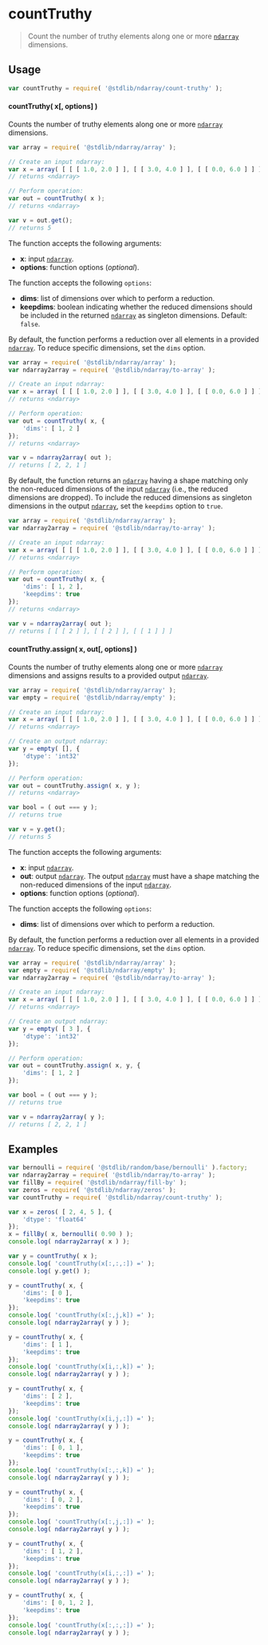 <!--

@license Apache-2.0

Copyright (c) 2025 The Stdlib Authors.

Licensed under the Apache License, Version 2.0 (the "License");
you may not use this file except in compliance with the License.
You may obtain a copy of the License at

   http://www.apache.org/licenses/LICENSE-2.0

Unless required by applicable law or agreed to in writing, software
distributed under the License is distributed on an "AS IS" BASIS,
WITHOUT WARRANTIES OR CONDITIONS OF ANY KIND, either express or implied.
See the License for the specific language governing permissions and
limitations under the License.

-->

# countTruthy

> Count the number of truthy elements along one or more [`ndarray`][@stdlib/ndarray/ctor] dimensions.

<section class="intro">

</section>

<!-- /.intro -->

<section class="usage">

## Usage

```javascript
var countTruthy = require( '@stdlib/ndarray/count-truthy' );
```

#### countTruthy( x\[, options] )

Counts the number of truthy elements along one or more [`ndarray`][@stdlib/ndarray/ctor] dimensions.

```javascript
var array = require( '@stdlib/ndarray/array' );

// Create an input ndarray:
var x = array( [ [ [ 1.0, 2.0 ] ], [ [ 3.0, 4.0 ] ], [ [ 0.0, 6.0 ] ] ] );
// returns <ndarray>

// Perform operation:
var out = countTruthy( x );
// returns <ndarray>

var v = out.get();
// returns 5
```

The function accepts the following arguments:

-   **x**: input [`ndarray`][@stdlib/ndarray/ctor].
-   **options**: function options (_optional_).

The function accepts the following `options`:

-   **dims**: list of dimensions over which to perform a reduction.
-   **keepdims**: boolean indicating whether the reduced dimensions should be included in the returned [`ndarray`][@stdlib/ndarray/ctor] as singleton dimensions. Default: `false`.

By default, the function performs a reduction over all elements in a provided [`ndarray`][@stdlib/ndarray/ctor]. To reduce specific dimensions, set the `dims` option.

```javascript
var array = require( '@stdlib/ndarray/array' );
var ndarray2array = require( '@stdlib/ndarray/to-array' );

// Create an input ndarray:
var x = array( [ [ [ 1.0, 2.0 ] ], [ [ 3.0, 4.0 ] ], [ [ 0.0, 6.0 ] ] ] );
// returns <ndarray>

// Perform operation:
var out = countTruthy( x, {
    'dims': [ 1, 2 ]
});
// returns <ndarray>

var v = ndarray2array( out );
// returns [ 2, 2, 1 ]
```

By default, the function returns an [`ndarray`][@stdlib/ndarray/ctor] having a shape matching only the non-reduced dimensions of the input [`ndarray`][@stdlib/ndarray/ctor] (i.e., the reduced dimensions are dropped). To include the reduced dimensions as singleton dimensions in the output [`ndarray`][@stdlib/ndarray/ctor], set the `keepdims` option to `true`.

```javascript
var array = require( '@stdlib/ndarray/array' );
var ndarray2array = require( '@stdlib/ndarray/to-array' );

// Create an input ndarray:
var x = array( [ [ [ 1.0, 2.0 ] ], [ [ 3.0, 4.0 ] ], [ [ 0.0, 6.0 ] ] ] );
// returns <ndarray>

// Perform operation:
var out = countTruthy( x, {
    'dims': [ 1, 2 ],
    'keepdims': true
});
// returns <ndarray>

var v = ndarray2array( out );
// returns [ [ [ 2 ] ], [ [ 2 ] ], [ [ 1 ] ] ]
```

#### countTruthy.assign( x, out\[, options] )

Counts the number of truthy elements along one or more [`ndarray`][@stdlib/ndarray/ctor] dimensions and assigns results to a provided output [`ndarray`][@stdlib/ndarray/ctor].

```javascript
var array = require( '@stdlib/ndarray/array' );
var empty = require( '@stdlib/ndarray/empty' );

// Create an input ndarray:
var x = array( [ [ [ 1.0, 2.0 ] ], [ [ 3.0, 4.0 ] ], [ [ 0.0, 6.0 ] ] ] );
// returns <ndarray>

// Create an output ndarray:
var y = empty( [], {
    'dtype': 'int32'
});

// Perform operation:
var out = countTruthy.assign( x, y );
// returns <ndarray>

var bool = ( out === y );
// returns true

var v = y.get();
// returns 5
```

The function accepts the following arguments:

-   **x**: input [`ndarray`][@stdlib/ndarray/ctor].
-   **out**: output [`ndarray`][@stdlib/ndarray/ctor]. The output [`ndarray`][@stdlib/ndarray/ctor] must have a shape matching the non-reduced dimensions of the input [`ndarray`][@stdlib/ndarray/ctor].
-   **options**: function options (_optional_).

The function accepts the following `options`:

-   **dims**: list of dimensions over which to perform a reduction.

By default, the function performs a reduction over all elements in a provided [`ndarray`][@stdlib/ndarray/ctor]. To reduce specific dimensions, set the `dims` option.

```javascript
var array = require( '@stdlib/ndarray/array' );
var empty = require( '@stdlib/ndarray/empty' );
var ndarray2array = require( '@stdlib/ndarray/to-array' );

// Create an input ndarray:
var x = array( [ [ [ 1.0, 2.0 ] ], [ [ 3.0, 4.0 ] ], [ [ 0.0, 6.0 ] ] ] );
// returns <ndarray>

// Create an output ndarray:
var y = empty( [ 3 ], {
    'dtype': 'int32'
});

// Perform operation:
var out = countTruthy.assign( x, y, {
    'dims': [ 1, 2 ]
});

var bool = ( out === y );
// returns true

var v = ndarray2array( y );
// returns [ 2, 2, 1 ]
```

</section>

<!-- /.usage -->

<section class="notes">

</section>

<!-- /.notes -->

<section class="examples">

## Examples

<!-- eslint no-undef: "error" -->

```javascript
var bernoulli = require( '@stdlib/random/base/bernoulli' ).factory;
var ndarray2array = require( '@stdlib/ndarray/to-array' );
var fillBy = require( '@stdlib/ndarray/fill-by' );
var zeros = require( '@stdlib/ndarray/zeros' );
var countTruthy = require( '@stdlib/ndarray/count-truthy' );

var x = zeros( [ 2, 4, 5 ], {
    'dtype': 'float64'
});
x = fillBy( x, bernoulli( 0.90 ) );
console.log( ndarray2array( x ) );

var y = countTruthy( x );
console.log( 'countTruthy(x[:,:,:]) =' );
console.log( y.get() );

y = countTruthy( x, {
    'dims': [ 0 ],
    'keepdims': true
});
console.log( 'countTruthy(x[:,j,k]) =' );
console.log( ndarray2array( y ) );

y = countTruthy( x, {
    'dims': [ 1 ],
    'keepdims': true
});
console.log( 'countTruthy(x[i,:,k]) =' );
console.log( ndarray2array( y ) );

y = countTruthy( x, {
    'dims': [ 2 ],
    'keepdims': true
});
console.log( 'countTruthy(x[i,j,:]) =' );
console.log( ndarray2array( y ) );

y = countTruthy( x, {
    'dims': [ 0, 1 ],
    'keepdims': true
});
console.log( 'countTruthy(x[:,:,k]) =' );
console.log( ndarray2array( y ) );

y = countTruthy( x, {
    'dims': [ 0, 2 ],
    'keepdims': true
});
console.log( 'countTruthy(x[:,j,:]) =' );
console.log( ndarray2array( y ) );

y = countTruthy( x, {
    'dims': [ 1, 2 ],
    'keepdims': true
});
console.log( 'countTruthy(x[i,:,:]) =' );
console.log( ndarray2array( y ) );

y = countTruthy( x, {
    'dims': [ 0, 1, 2 ],
    'keepdims': true
});
console.log( 'countTruthy(x[:,:,:]) =' );
console.log( ndarray2array( y ) );
```

</section>

<!-- /.examples -->

<!-- Section for related `stdlib` packages. Do not manually edit this section, as it is automatically populated. -->

<section class="related">

</section>

<!-- /.related -->

<section class="links">

[@stdlib/ndarray/ctor]: https://github.com/stdlib-js/stdlib/tree/develop/lib/node_modules/%40stdlib/ndarray/ctor

<!-- <related-links> -->

<!-- </related-links> -->

</section>

<!-- /.links -->
